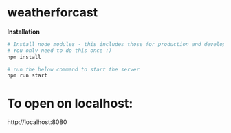 # weatherforcast

**Installation**
```bash
# Install node modules - this includes those for production and development
# You only need to do this once :)
npm install
```
```bash
# run the below command to start the server
npm run start

```

# To open on localhost:

http://localhost:8080

```